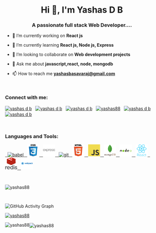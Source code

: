 <h1 align="center">Hi 👋, I'm Yashas D B</h1>
<h3 align="center">A passionate full stack Web Developer....</h3>



- 🔭 I’m currently working on **React js**

- 🌱 I’m currently learning **React js, Node js, Express**

- 👯 I’m looking to collaborate on **Web development projects**

- 💬 Ask me about **javascript,react, node, mongodb**

- 📫 How to reach me **yashasbasavaraj@gmail.com**

<br>
<h3 align="left">Connect with me:</h3>
<p align="left">
  <a href="www.linkedin.com/in/yashas-d-b-88ba70195" target="blank"><img align="center" src="https://raw.githubusercontent.com/rahuldkjain/github-profile-readme-generator/master/src/images/icons/Social/linked-in-alt.svg" alt="yashas d b" height="30" width="40" /></a> &nbsp
  <a href="yashasbasavaraj" target="blank"><img align="center" src="https://raw.githubusercontent.com/rahuldkjain/github-profile-readme-generator/master/src/images/icons/Social/twitter.svg" alt="yashas d b" height="30" width="40" /></a> &nbsp
  <a href="https://codepen.io/yashas d b" target="blank"><img align="center" src="https://raw.githubusercontent.com/rahuldkjain/github-profile-readme-generator/master/src/images/icons/Social/codepen.svg" alt="yashas d b" height="30" width="40" /></a> &nbsp
<a href="https://dev.to/yashas88" target="blank"><img align="center" src="https://raw.githubusercontent.com/rahuldkjain/github-profile-readme-generator/master/src/images/icons/Social/devto.svg" alt="yashas88" height="30" width="40" /></a> &nbsp
<a href="https://codesandbox.com/yashas d b" target="blank"><img align="center" src="https://raw.githubusercontent.com/rahuldkjain/github-profile-readme-generator/master/src/images/icons/Social/codesandbox.svg" alt="yashas d b" height="30" width="40" /></a> &nbsp
<a href="https://www.leetcode.com/yashas d b" target="blank"><img align="center" src="https://raw.githubusercontent.com/rahuldkjain/github-profile-readme-generator/master/src/images/icons/Social/leet-code.svg" alt="yashas d b" height="30" width="40" /></a> &nbsp
</p>
<br>
<h3 align="left">Languages and Tools:</h3>
 <p align="left"> <a href="https://babeljs.io/" target="_blank" rel="noreferrer"> &nbsp
  <img src="https://www.vectorlogo.zone/logos/babeljs/babeljs-icon.svg" alt="babel" width="40" height="40"/> </a> <a href="https://www.w3schools.com/css/" target="_blank" rel="noreferrer"> &nbsp
  <img src="https://raw.githubusercontent.com/devicons/devicon/master/icons/css3/css3-original-wordmark.svg" alt="css3" width="40" height="40"/> </a> <a href="https://expressjs.com" target="_blank" rel="noreferrer">&nbsp
  <img src="https://raw.githubusercontent.com/devicons/devicon/master/icons/express/express-original-wordmark.svg" alt="express" width="40" height="40"/> </a> <a href="https://git-scm.com/" target="_blank" rel="noreferrer">&nbsp
  <img src="https://www.vectorlogo.zone/logos/git-scm/git-scm-icon.svg" alt="git" width="40" height="40"/> </a> <a href="https://www.w3.org/html/" target="_blank" rel="noreferrer"> &nbsp
  <img src="https://raw.githubusercontent.com/devicons/devicon/master/icons/html5/html5-original-wordmark.svg" alt="html5" width="40" height="40"/> </a> <a href="https://developer.mozilla.org/en-US/docs/Web/JavaScript" target="_blank" rel="noreferrer"> &nbsp
  <img src="https://raw.githubusercontent.com/devicons/devicon/master/icons/javascript/javascript-original.svg" alt="javascript" width="40" height="40"/> </a> <a href="https://www.mongodb.com/" target="_blank" rel="noreferrer">&nbsp
  <img src="https://raw.githubusercontent.com/devicons/devicon/master/icons/mongodb/mongodb-original-wordmark.svg" alt="mongodb" width="40" height="40"/> </a> <a href="https://nodejs.org" target="_blank" rel="noreferrer"> &nbsp
  <img src="https://raw.githubusercontent.com/devicons/devicon/master/icons/nodejs/nodejs-original-wordmark.svg" alt="nodejs" width="40" height="40"/> </a> <a href="https://reactjs.org/" target="_blank" rel="noreferrer">&nbsp
  <img src="https://raw.githubusercontent.com/devicons/devicon/master/icons/react/react-original-wordmark.svg" alt="react" width="40" height="40"/> </a> <a href="https://redis.io" target="_blank" rel="noreferrer"> &nbsp
  <img src="https://raw.githubusercontent.com/devicons/devicon/master/icons/redis/redis-original-wordmark.svg" alt="redis" width="40" height="40"/> </a> <a href="https://webpack.js.org" target="_blank" rel="noreferrer"> &nbsp
  <img src="https://raw.githubusercontent.com/devicons/devicon/d00d0969292a6569d45b06d3f350f463a0107b0d/icons/webpack/webpack-original-wordmark.svg" alt="webpack" width="40" height="40"/> </a> </p> <br>

<p><img align="center" src="https://github-readme-streak-stats.herokuapp.com/?user=yashas88&" alt="yashas88" /></p>  <br>

![GitHub Activity Graph](https://activity-graph.herokuapp.com/graph?username=yashas88&theme=dracula&hide_border=true)

<p align="left"> <a href="https://github.com/ryo-ma/github-profile-trophy"><img src="https://github-profile-trophy.vercel.app/?username=yashas88" alt="yashas88" /></a> </p>

<p><img align="left" src="https://github-readme-stats.vercel.app/api/top-langs?username=yashas88&show_icons=true&locale=en&layout=compact" alt="yashas88" /></p>

<p><img align="center" src="https://github-readme-stats.vercel.app/api?username=yashas88&show_icons=true&locale=en" alt="yashas88" /></p>



